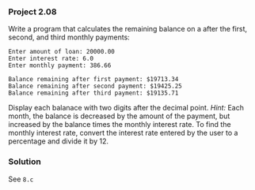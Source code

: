 ### Project 2.08
Write a program that calculates the remaining balance on a after the first, second, and third monthly payments:
```
Enter amount of loan: 20000.00
Enter interest rate: 6.0
Enter monthly payment: 386.66

Balance remaining after first payment: $19713.34
Balance remaining after second payment: $19425.25
Balance remaining after third payment: $19135.71
```
Display each balanace with two digits after the decimal point. *Hint:* Each month, the balance is decreased by the amount of the payment, but increased by the balance times the monthly interest rate. To find the monthly interest rate, convert the interest rate entered by the user to a percentage and divide it by 12.

### Solution
See `8.c`
